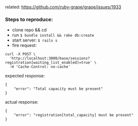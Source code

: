 related: https://github.com/ruby-grape/grape/issues/1933

### Steps to reproduce:
- clone repo && cd
- run `$ bundle install && rake db:create`
- start server: `$ rails s`
- fire request: 
```
curl -X POST \
  'http://localhost:3000/base/sessions?registration[waiting_list_enabled]=true' \
  -H 'Cache-Control: no-cache'
```

expected response:
```
{
    "error": "Total capacity must be present"
}
```

actual response:

```
{
    "error": "registration[total_capacity] must be present"
}
```
